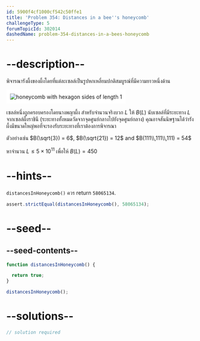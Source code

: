 ```yaml
---
id: 5900f4cf1000cf542c50ffe1
title: 'Problem 354: Distances in a bee''s honeycomb'
challengeType: 5
forumTopicId: 302014
dashedName: problem-354-distances-in-a-bees-honeycomb
---
```


# --description--

พิจารณารังผึ้งของผึ้งโดยที่แต่ละเซลล์เป็นรูปหกเหลี่ยมปกติสมบูรณ์ที่มีความยาวหนึ่งด้าน

<img class="img-responsive center-block" alt="honeycomb with hexagon sides of length 1" src="https://cdn.freecodecamp.org/curriculum/project-euler/distances-in-a-bees-honeycomb.png" style="background-color: white; padding: 10px;">

เซลล์หนึ่งถูกครอบครองโดยนางพญาผึ้ง สำหรับจำนวนจริงบวก $L$ ให้ $B(L)$ นับเซลล์ที่มีระยะทาง $L$ จากเซลล์ผึ้งราชินี (ระยะทางทั้งหมดวัดจากจุดศูนย์กลางไปยังจุดศูนย์กลาง) คุณอาจสันนิษฐานได้ว่ารังผึ้งมีขนาดใหญ่พอที่จะรองรับระยะทางที่เราต้องการพิจารณา

ตัวอย่างเช่น $B(\sqrt{3}) = 6$, $B(\sqrt{21}) = 12$ and $B(111\\,111\\,111) = 54$

หาจำนวน $L ≤ 5 \times {10}^{11}$ เพื่อให้ $B(L) = 450$

# --hints--

`distancesInHoneycomb()` ควร return `58065134`.

```js
assert.strictEqual(distancesInHoneycomb(), 58065134);
```

# --seed--

## --seed-contents--

```js
function distancesInHoneycomb() {

  return true;
}

distancesInHoneycomb();
```

# --solutions--

```js
// solution required
```
